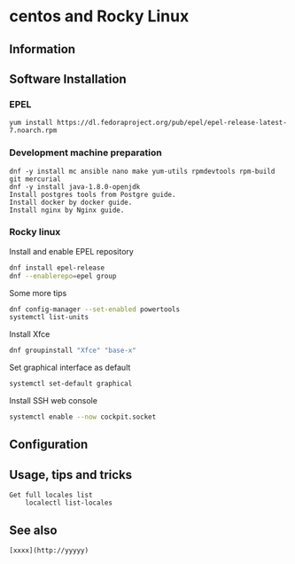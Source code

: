 # centos and Rocky Linux

## Information

## Software Installation

### EPEL

    yum install https://dl.fedoraproject.org/pub/epel/epel-release-latest-7.noarch.rpm

### Development machine preparation

    dnf -y install mc ansible nano make yum-utils rpmdevtools rpm-build git mercurial
    dnf -y install java-1.8.0-openjdk
    Install postgres tools from Postgre guide.
    Install docker by docker guide.
    Install nginx by Nginx guide.

### Rocky linux 

Install and enable EPEL repository

```sh
dnf install epel-release
dnf --enablerepo=epel group
```

Some more tips

```sh
dnf config-manager --set-enabled powertools
systemctl list-units
```
Install Xfce

```sh
dnf groupinstall "Xfce" "base-x"
```

Set graphical interface as default


```sh
systemctl set-default graphical
```

Install SSH web console

```sh
systemctl enable --now cockpit.socket
```
## Configuration

## Usage, tips and tricks

    Get full locales list
        localectl list-locales

    

## See also

    [xxxx](http://yyyyy)
